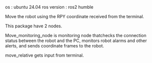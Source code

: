 os : ubuntu 24.04
ros version : ros2 humble

Move the robot using the RPY coordinate received from the terminal.

This package have 2 nodes.

Move_monitoring_node is monitoring node thatchecks the connection status between the robot and the PC,
monitors robot alarms and other alerts, and sends coordinate frames to the robot.

move_relative gets input from terminal.
